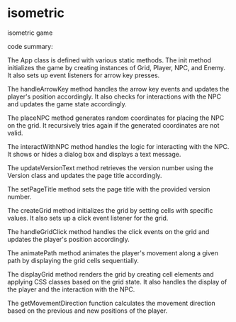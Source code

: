 # isometric
isometric game

code summary:

The App class is defined with various static methods. The init method initializes the game by creating instances of Grid, Player, NPC, and Enemy. It also sets up event listeners for arrow key presses.

The handleArrowKey method handles the arrow key events and updates the player's position accordingly. It also checks for interactions with the NPC and updates the game state accordingly.

The placeNPC method generates random coordinates for placing the NPC on the grid. It recursively tries again if the generated coordinates are not valid.

The interactWithNPC method handles the logic for interacting with the NPC. It shows or hides a dialog box and displays a text message.

The updateVersionText method retrieves the version number using the Version class and updates the page title accordingly.

The setPageTitle method sets the page title with the provided version number.

The createGrid method initializes the grid by setting cells with specific values. It also sets up a click event listener for the grid.

The handleGridClick method handles the click events on the grid and updates the player's position accordingly.

The animatePath method animates the player's movement along a given path by displaying the grid cells sequentially.

The displayGrid method renders the grid by creating cell elements and applying CSS classes based on the grid state. It also handles the display of the player and the interaction with the NPC.

The getMovementDirection function calculates the movement direction based on the previous and new positions of the player.
